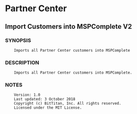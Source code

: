 # Partner Center
## Import Customers into MSPComplete V2
### SYNOPSIS
```
    Imports all Partner Center customers into MSPComplete
```
### DESCRIPTION
```
    Imports all Partner Center customers into MSPComplete.
```
### NOTES
```
    Version: 1.0
    Last updated: 3 October 2018
    Copyright (c) BitTitan, Inc. All rights reserved.
    Licensed under the MIT License.
```

